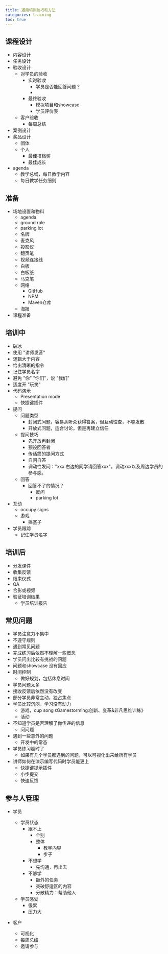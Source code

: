 ```yaml
---
title: 通用培训技巧和方法
categories: training
toc: true
---
```


## 课程设计

- 内容设计
- 任务设计
- 验收设计
    - 对学员的验收
        - 实时验收
            - 学员是否能回答问题？
            - 
        - 最终验收
            - 模拟项目和showcase
            - 学员评价表
     - 客户验收
        - 每周总结
- 案例设计
- 奖品设计
    - 团体
    - 个人
        - 最佳搭档奖
        - 最佳成长
- agenda
    - 教学总纲，每日教学内容
    - 每日教学任务细则 

## 准备

- 场地设置和物料
    - agenda 
    - ground rule
    - parking lot
    - 名牌
    - 麦克风
    - 投影仪
    - 翻页笔
    - 视频连接线
    - 白板
    - 白板纸
    - 马克笔
    - 网络
        - GitHub
        - NPM
        - Maven仓库
    - 海报
- 课程准备

## 培训中

- 破冰
- 使用 "讲师发音"
- 逻辑大于内容
- 给出清晰的指令
- 记住学员名字
- 避免 "你" "你们"，说 "我们"
- 适度开 "玩笑"
- 代码演示
    - Presentation mode
    - 快捷键插件
- 提问
    - 问题类型
        - 封闭式问题，容易从听众获得答案，但互动性查，不够发散
        - 开放式问题，适合讨论，但是再建立信任
    - 提问技巧
        - 先开放再封闭
        - 预设回答者
        - 传话筒的提问方式
        - 自问自答
        - 调动性发问："xxx 右边的同学请回答xxx"，调动xxx以及周边学员的参与感。
    - 回答
        - 回答不了的情况？
            - 反问
            - parking lot
- 互动
    - occupy signs
    - 游戏
        - 摇塞子
- 学员跟踪
    - 记住学员名字
   
## 培训后

- 分发课件
- 收集反馈
- 结束仪式
- QA
- 合影或视频
- 验证培训结果
    - 学员培训报告
    
## 常见问题

- 学员注意力不集中
- 不遵守规则
- 遇到常见问题
- 完成练习后依然不理解一些概念
- 学员问出比较有挑战的问题
- 问题和showcase 没有回应
- 时间控制
    - 做好规划，包括休息时间
- 学员问题太多
- 接收反馈后依然没有改变
- 部分学员非常主动，独占焦点
- 学员比较沉闷，学习没有动力
    - 游戏，cup song 《Gamestorming:创新、变革&非凡思维训练》
    - 活动
- 不知道学员是否理解了你传递的信息
    - 问问题
- 遇到一些意外的问题
    - 开发中的常态
- 学员练习超时了
    - 如果有几个学员都遇到的问题，可以可视化出来给所有学员
- 讲师如何在演示编写代码时学员能更上
    - 快捷键提示插件
    - 小步提交
    - 快速反馈



## 参与人管理

- 学员
   - 学员状态
       - 跟不上
         - 个别
         - 整体
            - 教学内容
            - 步子
       - 不想学
          - 先沟通，再出去
       - 不够学
          - 额外的任务
          - 突破舒适区的内容
          - 分散精力：帮助他人
   - 学员感受
        - 很累
        - 压力大
        
- 客户
    - 可视化
    - 每周总结
    - 邀请参与
    
   
